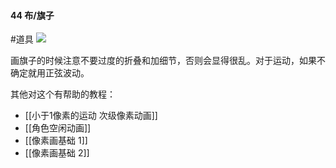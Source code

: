 #### 44  布/旗子
#道具 
![](assets/tutorials/t44/flag.gif)

  画旗子的时候注意不要过度的折叠和加细节，否则会显得很乱。对于运动，如果不确定就用正弦波动。

  其他对这个有帮助的教程：
  - [[小于1像素的运动 次级像素动画]]
  - [[角色空闲动画]]
  - [[像素画基础 1]]
  - [[像素画基础 2]]

